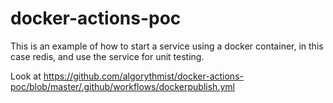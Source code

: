 # docker-actions-poc

This is an example of how to start a service using a docker container, 
in this case redis, and use the service for unit testing.

Look at https://github.com/algorythmist/docker-actions-poc/blob/master/.github/workflows/dockerpublish.yml
